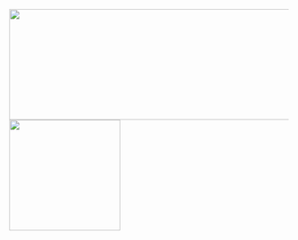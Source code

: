 <a href="https://github.com/anuraghazra/github-readme-stats">
  <img height=200  width=600 align="center" src="https://github-readme-stats.vercel.app/api?username=LeoAmichi&theme=dark" />
</a>

<a href="https://github.com/anuraghazra/convoychat">
  <img height=200 align="center" src="https://github-readme-stats.vercel.app/api/top-langs?username=LeoAmichi&theme=dark&layout=compact&langs_count=8&card_width=320" />
</a>
